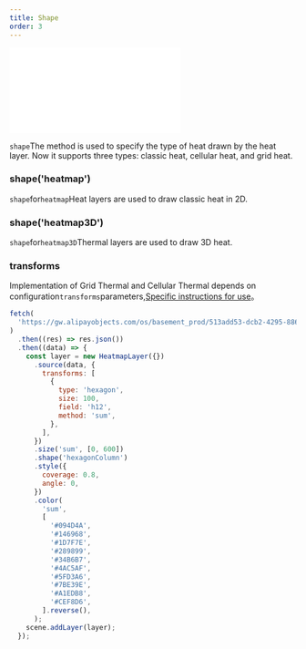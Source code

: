 ```yaml
---
title: Shape
order: 3
---
```


<embed src="@/docs/api/common/style.md"></embed>

`shape`The method is used to specify the type of heat drawn by the heat layer. Now it supports three types: classic heat, cellular heat, and grid heat.

### shape('heatmap')

`shape`for`heatmap`Heat layers are used to draw classic heat in 2D.

### shape('heatmap3D')

`shape`for`heatmap3D`Thermal layers are used to draw 3D heat.

### transforms

Implementation of Grid Thermal and Cellular Thermal depends on configuration`transforms`parameters,[Specific instructions for use](/api/source/source/#transforms)。

```js
fetch(
  'https://gw.alipayobjects.com/os/basement_prod/513add53-dcb2-4295-8860-9e7aa5236699.json',
)
  .then((res) => res.json())
  .then((data) => {
    const layer = new HeatmapLayer({})
      .source(data, {
        transforms: [
          {
            type: 'hexagon',
            size: 100,
            field: 'h12',
            method: 'sum',
          },
        ],
      })
      .size('sum', [0, 600])
      .shape('hexagonColumn')
      .style({
        coverage: 0.8,
        angle: 0,
      })
      .color(
        'sum',
        [
          '#094D4A',
          '#146968',
          '#1D7F7E',
          '#289899',
          '#34B6B7',
          '#4AC5AF',
          '#5FD3A6',
          '#7BE39E',
          '#A1EDB8',
          '#CEF8D6',
        ].reverse(),
      );
    scene.addLayer(layer);
  });
```
